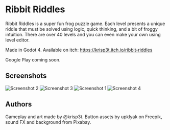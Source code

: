 ﻿# Ribbit Riddles
Ribbit Riddles is a super fun frog puzzle game. Each level presents a unique riddle that must be solved using logic, quick thinking, and a bit of froggy intuition.
There are over 40 levels and you can even make your own using level editor.

Made in Godot 4. Available on itch: https://krisp3t.itch.io/ribbit-riddles

Google Play coming soon.

## Screenshots
![Screenshot 2](https://img.itch.zone/aW1hZ2UvMjQ0ODkwNC8xNDUxMTEwMy5wbmc=/original/LHKBPj.png)
![Screenshot 3](https://img.itch.zone/aW1hZ2UvMjQ0ODkwNC8xNDUxMTEwNC5wbmc=/original/rxasP6.png)
![Screenshot 1](https://img.itch.zone/aW1hZ2UvMjQ0ODkwNC8xNDUxMTEwMi5wbmc=/original/9y5NKr.png)
![Screenshot 4](https://img.itch.zone/aW1hZ2UvMjQ0ODkwNC8xNDUxMTEwNS5wbmc=/original/lfmSSQ.png)

## Authors
Gameplay and art made by @krisp3t.
Button assets by upklyak on Freepik, sound FX and background from Pixabay.
